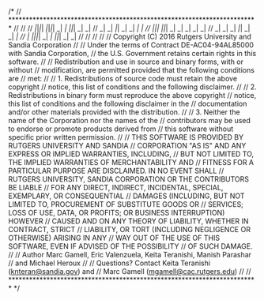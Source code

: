 /*
// ************************************************************************
//
//
//            _|_|_|_|  _|_|_|_|  _|      _|  _|_|_|  _|      _|
//            _|        _|        _|_|    _|    _|      _|  _|
//            _|_|_|    _|_|_|    _|  _|  _|    _|        _|
//            _|        _|        _|    _|_|    _|      _|  _|
//            _|        _|_|_|_|  _|      _|  _|_|_|  _|      _|
//
//
//
//
// Copyright (C) 2016 Rutgers University and Sandia Corporation
//
// Under the terms of Contract DE-AC04-94AL85000 with Sandia Corporation,
// the U.S. Government retains certain rights in this software.
//
// Redistribution and use in source and binary forms, with or without
// modification, are permitted provided that the following conditions are
// met:
//
// 1. Redistributions of source code must retain the above copyright
// notice, this list of conditions and the following disclaimer.
//
// 2. Redistributions in binary form must reproduce the above copyright
// notice, this list of conditions and the following disclaimer in the
// documentation and/or other materials provided with the distribution.
//
// 3. Neither the name of the Corporation nor the names of the
// contributors may be used to endorse or promote products derived from
// this software without specific prior written permission.
//
// THIS SOFTWARE IS PROVIDED BY RUTGERS UNIVERSITY AND SANDIA 
// CORPORATION "AS IS" AND ANY EXPRESS OR IMPLIED WARRANTIES, INCLUDING, 
// BUT NOT LIMITED TO, THE IMPLIED WARRANTIES OF MERCHANTABILITY AND 
// FITNESS FOR A PARTICULAR PURPOSE ARE DISCLAIMED. IN NO EVENT SHALL 
// RUTGERS UNIVERSITY, SANDIA CORPORATION OR THE CONTRIBUTORS BE LIABLE 
// FOR ANY DIRECT, INDIRECT, INCIDENTAL, SPECIAL, EXEMPLARY, OR CONSEQUENTIAL
// DAMAGES (INCLUDING, BUT NOT LIMITED TO, PROCUREMENT OF SUBSTITUTE GOODS OR 
// SERVICES; LOSS OF USE, DATA, OR PROFITS; OR BUSINESS INTERRUPTION) HOWEVER 
// CAUSED AND ON ANY THEORY OF LIABILITY, WHETHER IN CONTRACT, STRICT 
// LIABILITY, OR TORT (INCLUDING NEGLIGENCE OR OTHERWISE) ARISING IN ANY 
// WAY OUT OF THE USE OF THIS SOFTWARE, EVEN IF ADVISED OF THE POSSIBILITY 
// OF SUCH DAMAGE.
//
// Author Marc Gamell, Eric Valenzuela, Keita Teranishi, Manish Parashar
//        and Michael Heroux
//
// Questions? Contact Keita Teranishi (knteran@sandia.gov) and
//                    Marc Gamell (mgamell@cac.rutgers.edu)
//
// ************************************************************************
*/

